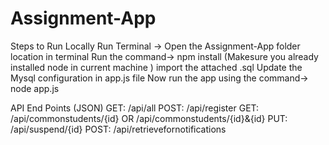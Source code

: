 # Assignment-App

Steps to Run Locally
Run Terminal -> Open the Assignment-App folder location in terminal 
Run the command-> npm install (Makesure you already installed node in current machine )
import the attached .sql
Update the Mysql configuration in app.js file
Now run the app using the command-> node app.js

API End Points (JSON)
GET:  /api/all
POST: /api/register
GET:  /api/commonstudents/{id}  OR /api/commonstudents/{id}&{id}
PUT:  /api/suspend/{id} 
POST: /api/retrievefornotifications
